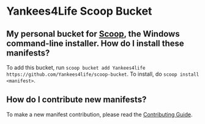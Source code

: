 # Yankees4Life Scoop Bucket
My personal bucket for [Scoop](https://scoop.sh), the Windows command-line installer.
How do I install these manifests?
---------------------------------

To add this bucket, run `scoop bucket add Yankees4life https://github.com/Yankees4life/scoop-bucket`. To install, do `scoop install <manifest>`.

How do I contribute new manifests?
----------------------------------

To make a new manifest contribution, please read the [Contributing Guide](https://github.com/ScoopInstaller/.github/blob/main/.github/CONTRIBUTING.md).

